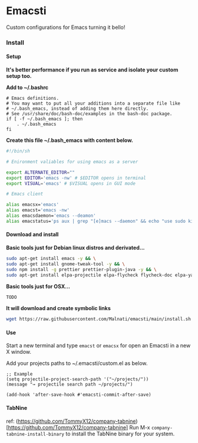 # Emacsti

Custom configurations for Emacs turning it bello!

### Install

#### Setup

**It's better performance if you run as service and isolate your custom setup too.**

**Add to ~/.bashrc**

```bach
# Emacs definitions.
# You may want to put all your additions into a separate file like
# ~/.bash_emacs, instead of adding them here directly.
# See /usr/share/doc/bash-doc/examples in the bash-doc package.
if [ -f ~/.bash_emacs ]; then
	. ~/.bash_emacs
fi
```

**Create this file ~/.bash_emacs with content below.**

```bash
#!/bin/sh

# Enironment valiables for using emacs as a server

export ALTERNATE_EDITOR=""
export EDITOR='emacs -nw' # $EDITOR opens in terminal
export VISUAL='emacs' # $VISUAL opens in GUI mode

# Emacs client

alias emacsx='emacs'
alias emacst='emacs -nw'
alias emacsdaemon='emacs --deamon'
alias emacstatus='ps aux | grep "[e]macs --daemon" && echo "use sudo kill -9 <PID>"' 
```

#### Download and install

**Basic tools just for Debian linux distros and derivated...**

```bash
sudo apt-get install emacs -y && \
sudo apt-get install gnome-tweak-tool -y && \
sudo npm install -g prettier prettier-plugin-java -y && \
sudo apt-get install elpa-projectile elpa-flycheck flycheck-doc elpa-yasnippet-snippets -y
```

**Basic tools just for OSX...**

```bash
TODO
```

**It will download and create symbolic links**


```bash
wget https://raw.githubusercontent.com/Malnati/emacsti/main/install.sh && . ./install.sh
```

#### Use

Start a new terminal and type ```emacst``` or ```emacsx``` for open an Emacsti in a new X window. 

Add your projects paths to ~/.emacsti/custom.el as below.

```elisp
;; Example
(setq projectile-project-search-path '("~/projects/"))
(message "→ projectile search path ~/projects/")

(add-hook 'after-save-hook #'emacsti-commit-after-save)
```

#### TabNine

ref: (https://github.com/TommyX12/company-tabnine)[https://github.com/TommyX12/company-tabnine]
Run M-x ```company-tabnine-install-binary``` to install the TabNine binary for your system.
